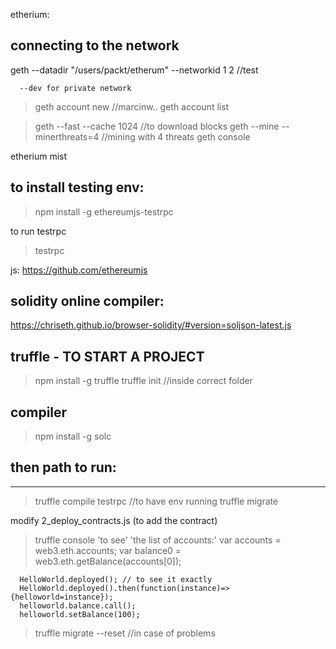 etherium:

connecting to the network
--------------

geth --datadir "/users/packt/etherum" --networkid 1
                                                  2 //test

      --dev for private network


>geth account new    //marcinw..
>geth account list 

>geth --fast --cache 1024 //to download blocks
>geth --mine --minerthreats=4 //mining with 4 threats
>geth console


etherium mist


to install testing env:
------------------------
>npm install -g ethereumjs-testrpc

to run testrpc
>testrpc 

js:   https://github.com/ethereumjs

solidity online compiler:
-------------------------
https://chriseth.github.io/browser-solidity/#version=soljson-latest.js

truffle - TO START A PROJECT
-------------
>npm install -g truffle
>truffle init //inside correct folder

compiler
-------
>npm install -g solc



then path to run:
-----------------
-----------------


>truffle compile
>testrpc //to have env running 
>truffle migrate

modify 2_deploy_contracts.js (to add the contract)


>truffle console 
      'to see'
      'the list of accounts:'
      var accounts  = web3.eth.accounts; 
      var balance0 = web3.eth.getBalance(accounts[0]);

      HelloWorld.deployed(); // to see it exactly
      HelloWorld.deployed().then(function(instance)=>         {helloworld=instance});
      helloworld.balance.call();
      helloworld.setBalance(100);

>truffle migrate --reset //in case of problems
